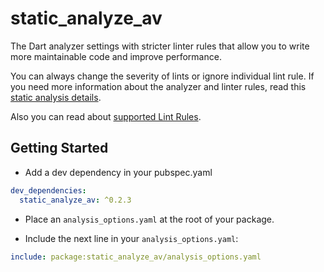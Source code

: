 # static_analyze_av

The Dart analyzer settings with stricter linter rules that allow you to write more maintainable code and improve performance.

You can always change the severity of lints or ignore individual lint rule. If you need more information about the analyzer and linter rules, read this [static analysis details](https://dart.dev/guides/language/analysis-options).

Also you can read about [supported Lint Rules](https://dart-lang.github.io/linter/lints/).

## Getting Started

- Add a dev dependency in your pubspec.yaml

```yaml
dev_dependencies:
  static_analyze_av: ^0.2.3
```

- Place an `analysis_options.yaml` at the root of your package.

- Include the next line in your `analysis_options.yaml`:

```yaml
include: package:static_analyze_av/analysis_options.yaml
```
